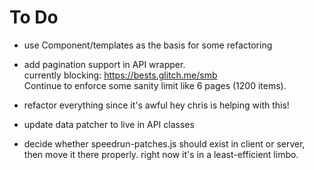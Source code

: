# To Do

- use Component/templates as the basis for some refactoring

- add pagination support in API wrapper.  
  currently blocking: https://bests.glitch.me/smb  
  Continue to enforce some sanity limit like 6 pages (1200 items).

- refactor everything since it's awful
  hey chris is helping with this!

- update data patcher to live in API classes

- decide whether speedrun-patches.js should exist in client or server, then
  move it there properly. right now it's in a least-efficient limbo.
